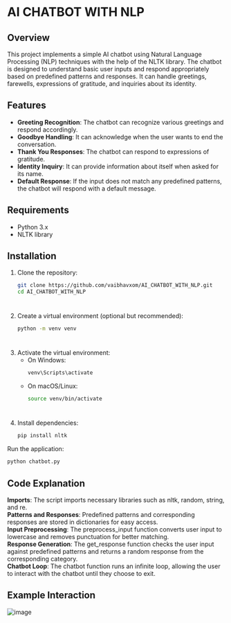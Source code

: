 # AI CHATBOT WITH NLP


## Overview

This project implements a simple AI chatbot using Natural Language Processing (NLP) techniques with the help of the NLTK library. The chatbot is designed to understand basic user inputs and respond appropriately based on predefined patterns and responses. It can handle greetings, farewells, expressions of gratitude, and inquiries about its identity.

## Features

- **Greeting Recognition**: The chatbot can recognize various greetings and respond accordingly.
- **Goodbye Handling**: It can acknowledge when the user wants to end the conversation.
- **Thank You Responses**: The chatbot can respond to expressions of gratitude.
- **Identity Inquiry**: It can provide information about itself when asked for its name.
- **Default Response**: If the input does not match any predefined patterns, the chatbot will respond with a default message.

## Requirements

- Python 3.x
- NLTK library

## Installation

1. Clone the repository:
    ```bash
    git clone https://github.com/vaibhavxom/AI_CHATBOT_WITH_NLP.git
    cd AI_CHATBOT_WITH_NLP
    ```
#
2. Create a virtual environment (optional but recommended):
    ```bash
    python -m venv venv
    ```
#
3. Activate the virtual environment:
    - On Windows:
      ```bash
      venv\Scripts\activate
      ```
    - On macOS/Linux:
      ```bash
      source venv/bin/activate
      ```
#
4. Install dependencies:
    ```bash
   pip install nltk
    ```
    
Run the application:
```bash
python chatbot.py
```
## Code Explanation
**Imports**: The script imports necessary libraries such as nltk, random, string, and re.  
**Patterns and Responses**: Predefined patterns and corresponding responses are stored in dictionaries for easy access.  
**Input Preprocessing**: The preprocess_input function converts user input to lowercase and removes punctuation for better matching.  
**Response Generation**: The get_response function checks the user input against predefined patterns and returns a random response from the corresponding category.  
**Chatbot Loop**: The chatbot function runs an infinite loop, allowing the user to interact with the chatbot until they choose to exit.

## Example Interaction  

![image](https://github.com/user-attachments/assets/fb23eb9e-9540-4f16-84a0-a1241e41558b)


